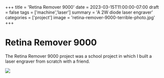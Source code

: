 +++
title = 'Retina Remover 9000'
date = 2023-03-15T11:00:00-07:00
draft = false
tags = ['machine','laser']
summary = 'A 2W diode laser engraver'
categories = ['project']
image = 'retina-remover-9000-terrible-photo.jpg'
+++

# Retina Remover 9000

The Retina Remover 9000 project was a school project in which I built a laser engraver from scratch with a friend.

![](retina-remover-9000-terrible-photo.jpg)

